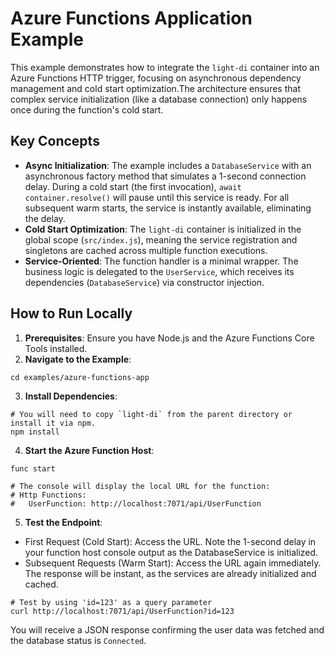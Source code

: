 # Azure Functions Application Example

This example demonstrates how to integrate the `light-di` container into an Azure Functions HTTP trigger, focusing on asynchronous dependency management and cold start optimization.The architecture ensures that complex service initialization (like a database connection) only happens once during the function's cold start.

## Key Concepts

- **Async Initialization**: The example includes a `DatabaseService` with an asynchronous factory method that simulates a 1-second connection delay. During a cold start (the first invocation), `await container.resolve()` will pause until this service is ready. For all subsequent warm starts, the service is instantly available, eliminating the delay.
- **Cold Start Optimization**: The `light-di` container is initialized in the global scope (`src/index.js`), meaning the service registration and singletons are cached across multiple function executions.
- **Service-Oriented**: The function handler is a minimal wrapper. The business logic is delegated to the `UserService`, which receives its dependencies (`DatabaseService`) via constructor injection.

## How to Run Locally

1. **Prerequisites**: Ensure you have Node.js and the Azure Functions Core Tools installed.
2. **Navigate to the Example**:

```
cd examples/azure-functions-app
```

3. **Install Dependencies**:

```
# You will need to copy `light-di` from the parent directory or install it via npm.
npm install
```

4. **Start the Azure Function Host**:

```
func start

# The console will display the local URL for the function:
# Http Functions:
#   UserFunction: http://localhost:7071/api/UserFunction
```

5. **Test the Endpoint**:

- First Request (Cold Start): Access the URL. Note the 1-second delay in your function host console output as the DatabaseService is initialized.
- Subsequent Requests (Warm Start): Access the URL again immediately. The response will be instant, as the services are already initialized and cached.

```
# Test by using 'id=123' as a query parameter
curl http://localhost:7071/api/UserFunction?id=123
```

You will receive a JSON response confirming the user data was fetched and the database status is `Connected`.
